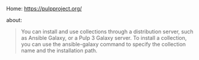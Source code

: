 Home: https://pulpproject.org/


about:
>You can install and use collections through a distribution server, such as Ansible Galaxy, or a Pulp 3 Galaxy server. To install a collection, you can use the ansible-galaxy command to specify the collection name and the installation path.
